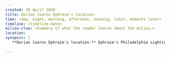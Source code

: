 ```yaml
---
created: 30 April 2020
title: Dorian learns Ephraim's location.
time: <day, night, morning, afternoon, evening, later, moments later>
timeline: <timeline-date>
milieu-clue: <Summary of what the reader learns about the milieu.>
location:
synopsis: |
   **Dorian learns Ephraim's location.** Ephraim's Philadelphia sighting gets to Dorian, who routes the message to Mortimer with the message that he is heading to Philadelphia.

---
```


